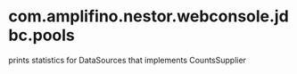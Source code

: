 # com.amplifino.nestor.webconsole.jdbc.pools

prints statistics for DataSources that implements CountsSupplier
